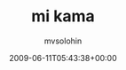 ---
title: 'mi kama'
posts: 4
hash: 'yLB8cdxt'
author: 'mvsolohin'
date: 2009-06-11T05:43:38+00:00
sources:
  - https://tokipona.yahoogroups.narkive.com/yLB8cdxt
---